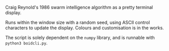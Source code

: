 Craig Reynold's 1986 swarm intelligence algorithm as a pretty terminal display. 

Runs within the window size with a random seed, using ASCII control characters to update the display. Colours and customisation is in the works.

The script is solely dependent on the `numpy` library, and is runnable with `python3 boidcli.py`. 
